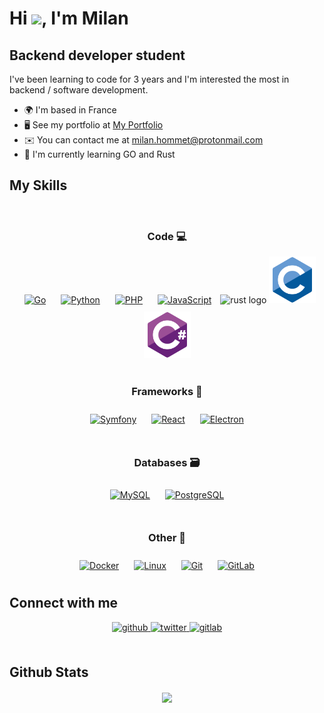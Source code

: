 Hi ![](https://user-images.githubusercontent.com/18350557/176309783-0785949b-9127-417c-8b55-ab5a4333674e.gif), I'm Milan
=============================================================================================================================

Backend developer student
------------------

I've been learning to code for 3 years and I'm interested the most in backend / software development.

* 🌍  I'm based in France
* 🖥️  See my portfolio at [My Portfolio](http://milan.n0k.fr)
* ✉️  You can contact me at [milan.hommet@protonmail.com](mailto:milan.hommet@protonmail.com)
* 🧠  I'm currently learning GO and Rust

## My Skills
  
<br>
  
<div align="center">
  <h3>Code 💻</h3>
<a href="https://go.dev/" target="_blank"><img style="margin: 10px" src="https://profilinator.rishav.dev/skills-assets/go-original.svg" alt="Go" height="75" /></a> <a href="https://www.python.org/" target="_blank"><img style="margin: 10px" src="https://profilinator.rishav.dev/skills-assets/python-original.svg" alt="Python" height="75" /></a> <a href="https://www.php.net/" target="_blank"><img style="margin: 10px" src="https://profilinator.rishav.dev/skills-assets/php-original.svg" alt="PHP" height="75" /></a> <a href="https://www.javascript.com/" target="_blank"><img style="margin: 10px" src="https://profilinator.rishav.dev/skills-assets/javascript-original.svg" alt="JavaScript" height="75" /></a> <img src="https://cdn.jsdelivr.net/gh/devicons/devicon/icons/rust/rust-plain.svg" height="75" alt="rust logo"  /> <a href="https://www.cprogramming.com/" target="_blank" rel="noreferrer"> <img src="https://raw.githubusercontent.com/devicons/devicon/master/icons/c/c-original.svg" alt="c" height="75"/> </a> <a href="https://www.w3schools.com/cs/" target="_blank" rel="noreferrer"> <img src="https://raw.githubusercontent.com/devicons/devicon/master/icons/csharp/csharp-original.svg" alt="csharp" height="75"/> </a>
</div> 

<br>

<div align="center">
  <h3>Frameworks 🧬</h3>
<a href="https://symfony.com/" target="_blank"><img style="margin: 10px" src="https://external-content.duckduckgo.com/iu/?u=https%3A%2F%2Fwww.sportsengineers.com%2Fwp-content%2Fuploads%2F2015%2F05%2Fsymfony_black_03.png&f=1&nofb=1&ipt=9a7328ee3a6643db491c42778f9c362a36bdc80bb6f84ccad565cb0339fc9fa5&ipo=images" alt="Symfony" height="75" /></a> <a href="https://reactjs.org/" target="_blank"><img style="margin: 10px" src="https://profilinator.rishav.dev/skills-assets/react-original-wordmark.svg" alt="React" height="75" /></a>   
<a href="https://www.electronjs.org/" target="_blank"><img style="margin: 10px" src="https://profilinator.rishav.dev/skills-assets/electron-original.svg" alt="Electron" height="75" /></a> 
</div>

<br>

<div align="center">
  <h3>Databases 🗃</h3>
<a href="https://www.mysql.com/" target="_blank"><img style="margin: 10px" src="https://profilinator.rishav.dev/skills-assets/mysql-original-wordmark.svg" alt="MySQL" height="75" /></a> <a href="https://www.postgresql.org/" target="_blank"><img style="margin: 10px" src="https://profilinator.rishav.dev/skills-assets/postgresql-original-wordmark.svg" alt="PostgreSQL" height="75" /></a>   
</div>

<br>  

<div align="center">
  <h3>Other 🚀</h3>
<a href="https://www.docker.com/" target="_blank"><img style="margin: 10px" src="https://profilinator.rishav.dev/skills-assets/docker-original-wordmark.svg" alt="Docker" height="75" /></a> <a href="https://www.linux.org/" target="_blank"><img style="margin: 10px" src="https://profilinator.rishav.dev/skills-assets/linux-original.svg" alt="Linux" height="75" /></a>
<a href="https://github.com/" target="_blank"><img style="margin: 10px" src="https://profilinator.rishav.dev/skills-assets/git-scm-icon.svg" alt="Git" height="75" /></a> <a href="https://about.gitlab.com/" target="_blank"><img style="margin: 10px" src="https://profilinator.rishav.dev/skills-assets/gitlab.svg" alt="GitLab" height="75" /></a>
</div>


## Connect with me  
<div align="center">
<a href="https://github.com/Milan144" target="_blank">
<img src=https://img.shields.io/badge/github-%2324292e.svg?&style=for-the-badge&logo=github&logoColor=white alt=github style="margin-bottom: 5px;" />
</a>
<a href="https://twitter.com/nokcsv" target="_blank">
<img src=https://img.shields.io/badge/twitter-%2300acee.svg?&style=for-the-badge&logo=twitter&logoColor=white alt=twitter style="margin-bottom: 5px;" />
</a>
<a href="https://gitlab.com/Milan144" target="_blank">
<img src=https://img.shields.io/badge/gitlab-330F63.svg?&style=for-the-badge&logo=gitlab&logoColor=white alt=gitlab style="margin-bottom: 5px;" />
</a>  
</div>  
  

<br/>  


## Github Stats  
<div align="center"><img src="https://github-readme-stats.vercel.app/api?username=Milan144&show_icons=true&count_private=true&hide_border=true" align="center" /></div>  

<br/>  

